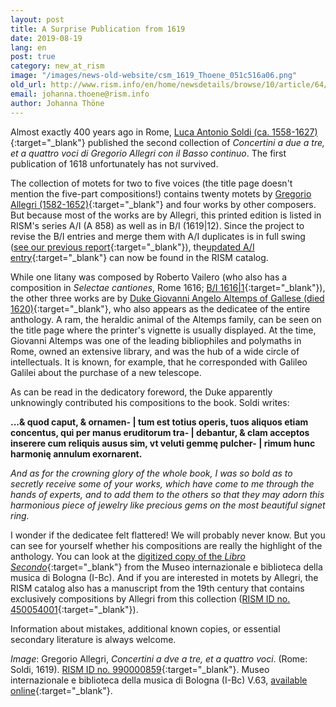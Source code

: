 ```yaml
---
layout: post
title: A Surprise Publication from 1619
date: 2019-08-19
lang: en
post: true
category: new_at_rism
image: "/images/news-old-website/csm_1619_Thoene_051c516a06.png"
old_url: http://www.rism.info/en/home/newsdetails/browse/10/article/64/a-surprise-publication-from-1619.html
email: johanna.thoene@rism.info
author: Johanna Thöne
---
```


Almost exactly 400 years ago in Rome, [Luca Antonio Soldi (ca. 1558-1627)](https://opac.rism.info/metaopac/perma.do?v=rism&q=-1%3d%22ks40010260%22){:target="_blank"} published the second collection of _Concertini a due a tre, et a quattro voci di Gregorio Allegri con il Basso continuo_. The first publication of 1618 unfortunately has not survived.

The collection of motets for two to five voices (the title page doesn't mention the five-part compositions!) contains twenty motets by [Gregorio Allegri (1582-1652)](https://opac.rism.info/search?id=pe28948&View=rism&Language=en){:target="_blank"} and four works by other composers. But because most of the works are by Allegri, this printed edition is listed in RISM's series A/I (A 858) as well as in B/I (1619\|12). Since the project to revise the B/I entries and merge them with A/I duplicates is in full swing ([see our previous report](/new_at_rism/2019/03/28/17thcentury-printed-anthologies-the-first-decade.html){:target="_blank"}), the[updated A/I entry](https://opac.rism.info/search?id=00000990000859&View=rism&Language=en){:target="_blank"} can now be found in the RISM catalog.

While one litany was composed by Roberto Vailero (who also has a composition in _Selectae cantiones_, Rome 1616; [B/I 1616|1](https://opac.rism.info/search?id=993121419&View=rism&Language=en){:target="_blank"}), the other three works are by [Duke Giovanni Angelo Altemps of Gallese (died 1620)](https://opac.rism.info/search?id=pe30050073&View=rism&Language=en){:target="_blank"}, who also appears as the dedicatee of the entire anthology. A ram, the heraldic animal of the Altemps family, can be seen on the title page where the printer's vignette is usually displayed. At the time, Giovanni Altemps was one of the leading bibliophiles and polymaths in Rome, owned an extensive library, and was the hub of a wide circle of intellectuals. It is known, for example, that he corresponded with Galileo Galilei about the purchase of a new telescope.

As can be read in the dedicatory foreword, the Duke apparently unknowingly contributed his compositions to the book. Soldi writes:

**...& quod caput, & ornamen- | tum est totius operis, tuos aliquos etiam concentus, qui per manus eruditorum tra- | debantur, & clam acceptos inserere cum reliquis ausus sim, vt veluti gemmę pulcher- | rimum hunc harmonię annulum exornarent.**

_And as for the crowning glory of the whole book, I was so bold as to secretly receive some of your works, which have come to me through the hands of experts, and to add them to the others so that they may adorn this harmonious piece of jewelry like precious gems on the most beautiful signet ring._

I wonder if the dedicatee felt flattered! We will probably never know. But you can see for yourself whether his compositions are really the highlight of the anthology. You can look at the [digitized copy of the _Libro Secondo_](http://www.bibliotecamusica.it/cmbm/viewschedatwbca.asp?path=/cmbm/images/ripro/gaspari/_V/V063/){:target="_blank"} from the Museo internazionale e biblioteca della musica di Bologna (I-Bc). And if you are interested in motets by Allegri, the RISM catalog also has a manuscript from the 19th century that contains exclusively compositions by Allegri from this collection ([RISM ID no. 450054001](https://opac.rism.info/search?id=450054001&View=rism&Language=en){:target="_blank"}).

Information about mistakes, additional known copies, or essential secondary literature is always welcome.

_Image_: Gregorio Allegri, _Concertini a dve a tre, et a quattro voci_. (Rome: Soldi, 1619). [RISM ID no. 990000859](https://opac.rism.info/search?id=00000990000859&View=rism&Language=en){:target="_blank"}. Museo internazionale e biblioteca della musica di Bologna (I-Bc) V.63, [available online](http://www.bibliotecamusica.it/cmbm/viewschedatwbca.asp?path=/cmbm/images/ripro/gaspari/_V/V063/){:target="_blank"}.